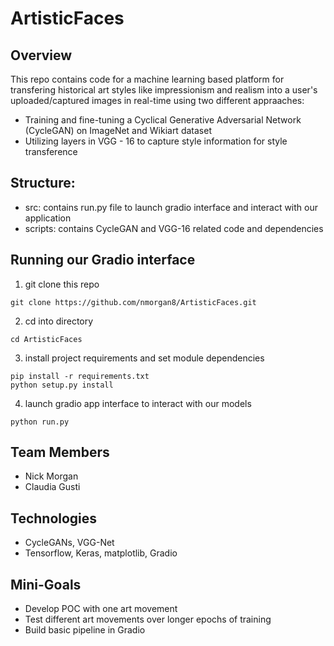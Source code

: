 # ArtisticFaces

## Overview
This repo contains code for a machine learning based platform for transfering historical art styles like impressionism and realism into a user's uploaded/captured images in real-time using two different appraaches: 
 - Training and fine-tuning a Cyclical Generative Adversarial Network (CycleGAN) on ImageNet and Wikiart dataset
 - Utilizing layers in VGG - 16 to capture style information for style transference
 
## Structure: 
 - src: contains run.py file to launch gradio interface and interact with our application
 - scripts: contains CycleGAN and VGG-16 related code and dependencies 
  
## Running our Gradio interface
1. git clone this repo
```
git clone https://github.com/nmorgan8/ArtisticFaces.git
```

2. cd into directory 
```
cd ArtisticFaces
```

3. install project requirements and set module dependencies 
```
pip install -r requirements.txt
python setup.py install 
```

4. launch gradio app interface to interact with our models 
```
python run.py 
```


## Team Members
 - Nick Morgan
 - Claudia Gusti

## Technologies
 - CycleGANs, VGG-Net 
 - Tensorflow, Keras, matplotlib, Gradio

## Mini-Goals
 - Develop POC with one art movement
 - Test different art movements over longer epochs of training
 - Build basic pipeline in Gradio
